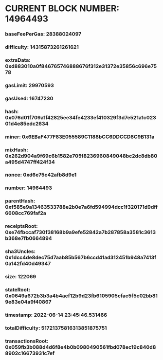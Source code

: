 # CURRENT BLOCK NUMBER: 14964493

### baseFeePerGas: 28388024097
### difficulty: 14315873261261621
### extraData: 0xd883010a0f846765746888676f312e31372e35856c696e7578
### gasLimit: 29970593
### gasUsed: 16747230
### hash: 0x076d01f709a1f42825ee34fe4233ef410329f3d7e521a1c02301d4e85edc2634
### miner: 0x6EBaF477F83E055589C1188bCC6DDCCD8C9B131a
### mixHash: 0x262d904a9f69c6b1582e705f8236960849048bc2dc8db80a495d4747ff424f34
### nonce: 0xd6e75c42afb8d9e1
### number: 14964493
### parentHash: 0xf585e9a13463533788e2b0e7a6fd594994dcc1f320171d9dff6608cc769faf2a
### receiptsRoot: 0xe74fbccaf730f38168b9a9efe52842a7b287858a3581c3613b368e7fb0664894
### sha3Uncles: 0x1dcc4de8dec75d7aab85b567b6ccd41ad312451b948a7413f0a142fd40d49347
### size: 122069
### stateRoot: 0x0649a672b3b3a4b4aef12b9d23fb6105905cfac5f5c02bb819e83e04a9f40867
### timestamp: 2022-06-14 23:45:46.531466
### totalDifficulty: 51721375816313851875751
### transactionsRoot: 0x059fb3b088d4d6f8e4b0b0980490561fbd078ec19c840d88902c16673931c7ef
